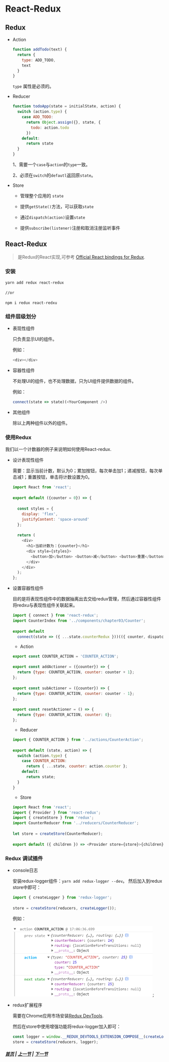 # React-Redux

## Redux

  * Action
    ```js
    function addTodo(text) {
      return {
        type: ADD_TODO,
        text
      }
    }
    ```
    `type` 属性是必须的。

  * Reducer
    ```js
    function todoApp(state = initialState, action) {
      switch (action.type) {
        case ADD_TODO:
          return Object.assign({}, state, {
            todo: action.todo
          })
        default:
          return state
      }
    }
    ```
    1、需要一个`case`与`action`的`type`一致。

    2、必须在`switch`的`defautl`返回原`state`。

  * Store
    
    * 管理整个应用的 `state`

    * 提供`getState()`方法，可以获取`state`

    * 通过`dispatch(action)`设置`state`

    * 提供`subscribe(listener)`注册和取消注册监听事件

## React-Redux

  > 是Redux的React实现,可参考 [Official React bindings for Redux](https://redux.js.org/basics/usagewithreact).

### 安装

  ```
  yarn add redux react-redux

  //or

  npm i redux react-redxu
  ```

### 组件层级划分

  * 表现性组件

    只负责显示UI的组件。

    例如：
    ```js
    <div></div>
    ```

  * 容器性组件

    不处理UI的组件，也不处理数据，只为UI组件提供数据的组件。

    例如：
    ```js
    connect(state => state)(<YourComponent />)
    ```
  
  * 其他组件

    除以上两种组件以外的组件。

### 使用Redux

我们以一个计数器的例子来说明如何使用React-redux.

  * 设计表现性组件

    需要：显示当前计数，默认为0；累加按钮，每次单击加1；递减按钮，每次单击减1；重置按钮，单击将计数设置为0。
    ```js
    import React from 'react';

    export default ({counter = 0}) => {

      const styles = {
        display: 'flex',
        justifyContent: 'space-around'
      };

      return (
        <div>
          <h1>当前计数为：{counter}</h1>
          <div style={styles}>
            <button>加</button> <button>减</button> <button>重置</button>
          </div>
        </div>
      );
    };
    ```
  * 设置容器性组件

    目的是将表现性组件中的数据抽离出去交给redux管理，然后通过容器性组件将redxu与表现性组件关联起来。

    ```js
    import { connect } from 'react-redux';
    import CounterIndex from '../components/chapter03/Counter';

    export default
      connect(state => ({ ...state.counterRedux }))(({ counter, dispatch }) => <CounterIndex counter={counter} dispatch={dispatch} />);
    ```

    * Action

    ```js
    export const COUNTER_ACTION = 'COUNTER_ACTION';

    export const addActioner = ({counter}) => {
      return {type: COUNTER_ACTION, counter: counter + 1};
    };

    export const subActioner = ({counter}) => {
      return {type: COUNTER_ACTION, counter: counter - 1};
    };

    export const resetActioner = () => {
      return {type: COUNTER_ACTION, counter: 0};
    };
    ```

    * Reducer

    ```js
    import { COUNTER_ACTION } from '../actions/CounterAction';

    export default (state, action) => {
      switch (action.type) {
        case COUNTER_ACTION:
          return { ...state, counter: action.counter };
        default:
          return state;
      }
    }
    ```

    * Store 
    ```js
    import React from 'react';
    import { Provider } from 'react-redux';
    import { createStore } from 'redux';
    import CounterReducer from '../reducers/CounterReducer';

    let store = createStore(CounterReducer);

    export default ({ children }) => <Provider store={store}>{children}</Provider>
    ```
  
### Redux 调试插件

  * console日志

    安装redux-logger组件：`yarn add redux-logger --dev`。
    然后加入到redux store中即可：
    ```js
    import { createLogger } from 'redux-logger';

    store = createStore(reducers, createLogger());
    ```
    例如：

    ![](../images/redux-log.png);

  * redux扩展程序

    需要在Chrome应用市场安装[Redux DevTools](https://chrome.google.com/webstore/detail/redux-devtools/lmhkpmbekcpmknklioeibfkpmmfibljd).

    然后在store中使用增强功能将redux-logger加入即可：

    ```js
    const logger = window.__REDUX_DEVTOOLS_EXTENSION_COMPOSE__(createLogger());
    store = createStore(reducers, logger);
    ```


##### [首页](../../README.md) | [上一节](./01.md) | [下一节](./03.md) 
